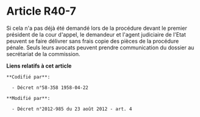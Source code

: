 # Article R40-7

Si cela n'a pas déjà été demandé lors de la procédure devant le premier président de la cour d'appel, le demandeur et l'agent
judiciaire de l'Etat peuvent se faire délivrer sans frais copie des pièces de la procédure pénale. Seuls leurs avocats
peuvent prendre communication du dossier au secrétariat de la commission.

**Liens relatifs à cet article**

	**Codifié par**:

	  - Décret n°58-358 1958-04-22

	**Modifié par**:

	  - Décret n°2012-985 du 23 août 2012 - art. 4
